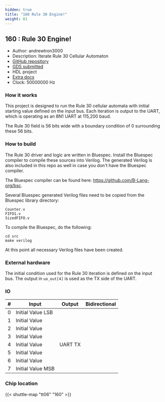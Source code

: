 ```yaml
---
hidden: true
title: "160 Rule 30 Engine!"
weight: 81
---
```


## 160 : Rule 30 Engine!

* Author: andrewtron3000
* Description: Iterate Rule 30 Cellular Automaton
* [GitHub repository](https://github.com/andrewtron3000/tt06-verilog-template)
* [GDS submitted](https://github.com/andrewtron3000/tt06-verilog-template/actions/runs/8747806238)
* HDL project
* [Extra docs](None)
* Clock: 50000000 Hz

<!---

Rule 30 Engine!
-->


### How it works

This project is designed to run the Rule 30 cellular automata with initial starting value defined on the input bus.  Each iteration is output to the UART, which is operating as an 8N1 UART at 115,200 baud.

The Rule 30 field is 56 bits wide with a boundary condition of 0 surrounding these 56 bits.

### How to build

The Rule 30 driver and logic are written in Bluespec. Install the Bluespec compiler to compile these sources into Verilog.  The generated Verilog is also included in this repo as well in case you don't have the Bluespec compiler.

The Bluespec compiler can be found here: https://github.com/B-Lang-org/bsc.

Several Bluespec generated Verilog files need to be copied from the Bluespec library directory:

```
Counter.v
FIFO1.v
SizedFIFO.v
```

To compile the Bluespec, do the following:

```
cd src
make verilog
```

At this point all necessary Verilog files have been created.

### External hardware

The initial condition used for the Rule 30 iteration is defined on the input bus.  The output in `uo_out[4]` is used as the TX side of the UART.


### IO

| # | Input          | Output         | Bidirectional   |
| - | -------------- | -------------- | --------------- |
| 0 | Initial Value LSB |  |  |
| 1 | Initial Value |  |  |
| 2 | Initial Value |  |  |
| 3 | Initial Value |  |  |
| 4 | Initial Value | UART TX |  |
| 5 | Initial Value |  |  |
| 6 | Initial Value |  |  |
| 7 | Initial Value MSB |  |  |

### Chip location

{{< shuttle-map "tt06" "160" >}}
